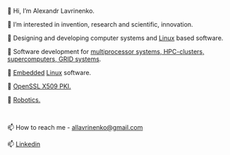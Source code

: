 👋 Hi, I’m Alexandr Lavrinenko.

👀 I’m interested in invention, research and scientific, innovation.

💞️ Designing and developing computer systems and [Linux](https://github.com/lavrinenkoa/LinuxCourses) based software.

💞️  Software development for [multiprocessor systems, HPC-clusters, supercomputers, GRID systems](http://noc.grid.basnet.by/ganglia/).

🌱 [Embedded](https://github.com/lavrinenkoa/GPSAtom) [Linux](https://github.com/lavrinenkoa/LinuxCourses) software.

🌱 [OpenSSL X509 PKI.](https://github.com/lavrinenkoa/OpenSSL_rootCA_v3)

💞️ [Robotics.](https://github.com/lavrinenkoa/RobotUR10)

<br>

📫 How to reach me - allavrinenko@gmail.com

📫 [Linkedin](https://www.linkedin.com/in/lavrinenko-alexandr-346712112/)

<!---
lavrinenkoa/lavrinenkoa is a ✨ special ✨ repository because its `README.md` (this file) appears on your GitHub profile.
You can click the Preview link to take a look at your changes.


<br>

🌱 I’m currently learning ...

💞️ I’m looking to collaborate on ...

--->
